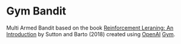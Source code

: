 # Gym Bandit

Multi Armed Bandit based on the book [Reinforcement Leraning: An Introduction](http://incompleteideas.net/book/bookdraft2018jan1.pdf) by Sutton and Barto (2018) created using [OpenAI](https://openai.com/) [Gym](https://github.com/openai/gym).